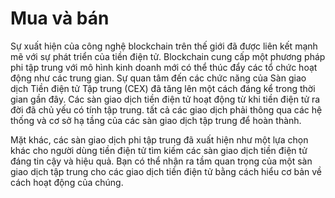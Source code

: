 # Mua và bán

Sự xuất hiện của công nghệ blockchain trên thế giới đã được liên kết mạnh mẽ với sự phát triển của tiền điện tử. Blockchain cung cấp một phương pháp phi tập trung với mô hình kinh doanh mới có thể thúc đẩy các tổ chức hoạt động như các trung gian. Sự quan tâm đến các chức năng của Sàn giao dịch Tiền điện tử Tập trung (CEX) đã tăng lên một cách đáng kể trong thời gian gần đây. Các sàn giao dịch tiền điện tử hoạt động từ khi tiền điện tử ra đời đã chủ yếu có tính tập trung. tất cả các giao dịch phải thông qua các hệ thống và cơ sở hạ tầng của các sàn giao dịch tập trung để hoàn thành.

Mặt khác, các sàn giao dịch phi tập trung đã xuất hiện như một lựa chọn khác cho người dùng tiền điện tử tìm kiếm các sàn giao dịch tiền điện tử đáng tin cậy và hiệu quả. Bạn có thể nhận ra tầm quan trọng của một sàn giao dịch tập trung cho các giao dịch tiền điện tử bằng cách hiểu cơ bản về cách hoạt động của chúng.